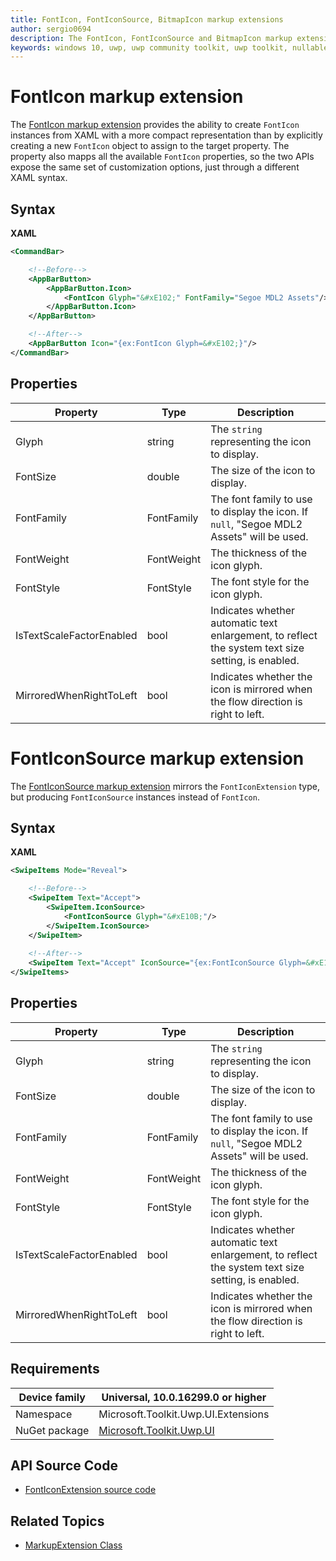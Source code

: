 ```yaml
---
title: FontIcon, FontIconSource, BitmapIcon markup extensions
author: sergio0694
description: The FontIcon, FontIconSource and BitmapIcon markup extensions allow developers to easily declare these types of icons directly from XAML in a compact manner.
keywords: windows 10, uwp, uwp community toolkit, uwp toolkit, nullable bool, dependency property, markup extension, XAML, markup 
---
```


# FontIcon markup extension
The [FontIcon markup extension](https://docs.microsoft.com/en-us/dotnet/api/microsoft.toolkit.uwp.ui.extensions.fonticonextension) provides the ability to create `FontIcon` instances from XAML with a more compact representation than by explicitly creating a new `FontIcon` object to assign to the target property. The property also mapps all the available `FontIcon` properties, so the two APIs expose the same set of customization options, just through a different XAML syntax.

## Syntax

**XAML**

```xml
<CommandBar>

    <!--Before-->
    <AppBarButton>
        <AppBarButton.Icon>
            <FontIcon Glyph="&#xE102;" FontFamily="Segoe MDL2 Assets"/>
        </AppBarButton.Icon>
    </AppBarButton>

    <!--After-->
    <AppBarButton Icon="{ex:FontIcon Glyph=&#xE102;}"/>
</CommandBar>
```

## Properties

| Property | Type | Description |
| -- | -- | -- |
| Glyph | string | The `string` representing the icon to display. |
| FontSize | double | The size of the icon to display. |
| FontFamily | FontFamily | The font family to use to display the icon. If `null`, "Segoe MDL2 Assets" will be used. |
| FontWeight | FontWeight | The thickness of the icon glyph. |
| FontStyle | FontStyle | The font style for the icon glyph. |
| IsTextScaleFactorEnabled | bool | Indicates whether automatic text enlargement, to reflect the system text size setting, is enabled. |
| MirroredWhenRightToLeft | bool | Indicates whether the icon is mirrored when the flow direction is right to left. |

# FontIconSource markup extension
The [FontIconSource markup extension](https://docs.microsoft.com/en-us/dotnet/api/microsoft.toolkit.uwp.ui.extensions.fonticonsourceextension) mirrors the `FontIconExtension` type, but producing `FontIconSource` instances instead of `FontIcon`.

## Syntax

**XAML**

```xml
<SwipeItems Mode="Reveal">

    <!--Before-->
    <SwipeItem Text="Accept">
        <SwipeItem.IconSource>
            <FontIconSource Glyph="&#xE10B;"/>
        </SwipeItem.IconSource>
    </SwipeItem>
    
    <!--After-->
    <SwipeItem Text="Accept" IconSource="{ex:FontIconSource Glyph=&#xE10B;}"/>
</SwipeItems>
```

## Properties

| Property | Type | Description |
| -- | -- | -- |
| Glyph | string | The `string` representing the icon to display. |
| FontSize | double | The size of the icon to display. |
| FontFamily | FontFamily | The font family to use to display the icon. If `null`, "Segoe MDL2 Assets" will be used. |
| FontWeight | FontWeight | The thickness of the icon glyph. |
| FontStyle | FontStyle | The font style for the icon glyph. |
| IsTextScaleFactorEnabled | bool | Indicates whether automatic text enlargement, to reflect the system text size setting, is enabled. |
| MirroredWhenRightToLeft | bool | Indicates whether the icon is mirrored when the flow direction is right to left. |

## Requirements

| Device family | Universal, 10.0.16299.0 or higher   |
| -- | -- |
| Namespace | Microsoft.Toolkit.Uwp.UI.Extensions |
| NuGet package | [Microsoft.Toolkit.Uwp.UI](https://www.nuget.org/packages/Microsoft.Toolkit.Uwp.UI/) |

## API Source Code

- [FontIconExtension source code](https://github.com/Microsoft/WindowsCommunityToolkit//blob/master/Microsoft.Toolkit.Uwp.UI/Extensions/Markup/FontIconExtension.cs)

## Related Topics

- [MarkupExtension Class](https://docs.microsoft.com/en-us/uwp/api/windows.ui.xaml.markup.markupextension)
